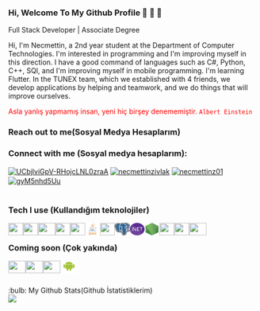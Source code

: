 ### Hi, Welcome To My Github Profile 👋 👋 👋

Full Stack Developer | 	Associate Degree

 Hi, I'm Necmettin, a 2nd year student at the Department of Computer Technologies. I'm interested in programming and I'm improving myself in this direction. I have a good command of languages such as C#, Python, C++, SQl, and I'm improving myself in mobile programming. I'm learning Flutter. In the TUNEX team, which we established with 4 friends, we develop applications by helping and teamwork, and we do things that will improve ourselves.

<font color="red">Asla yanlış yapmamış insan, yeni hiç birşey denememiştir. `Albert Einstein
`  </font>
### Reach out to me(Sosyal Medya Hesaplarım)
<h3 align="left">Connect with me (Sosyal medya hesaplarım):</h3>
<p align="left">
<a href="https://www.youtube.com/channel/UCbjlviGpV-RHojcLNL0zraA" target="blank"><img align="center" src="https://raw.githubusercontent.com/victorferraz/youtube-playlist/main/media/img/youtube.png" alt="UCbjlviGpV-RHojcLNL0zraA" height="45" width="100" /></a>
<a href="https://linkedin.com/in/necmettinzivlak" target="blank"><img align="center" src="https://raw.githubusercontent.com/rahuldkjain/github-profile-readme-generator/master/src/images/icons/Social/linked-in-alt.svg" alt="necmettinzivlak" height="30" width="40" /></a>
<a href="https://instagram.com/necmettinzivlak" target="blank"><img align="center" src="https://raw.githubusercontent.com/rahuldkjain/github-profile-readme-generator/master/src/images/icons/Social/instagram.svg" alt="necmettinz01" height="30" width="40" /></a>
<a href="https://discord.gg/gyM5nhd5Uu" target="blank"><img align="center" src="https://raw.githubusercontent.com/rahuldkjain/github-profile-readme-generator/master/src/images/icons/Social/discord.svg" alt="gyM5nhd5Uu" height="30" width="40" /></a>




[youtube]:https://www.youtube.com/channel/UCbjlviGpV-RHojcLNL0zraA
[twitter]:https://twitter.com/orgk1ll
[linkedin]:https://www.instagram.com/necmettinzivlak
[instagram]:https://www.linkedin.com/in/necmettinzivlak/

<br/>
<br/>


### Tech I use (Kullandığım teknolojiler)

<img align="left" src="https://raw.githubusercontent.com/danielcranney/readme-generator/main/public/icons/skills/csharp-colored.svg](https://1000logos.net/wp-content/uploads/2020/09/JavaScript-Logo.png" width="30" height="25">
<img align="left" src="https://raw.githubusercontent.com/danielcranney/readme-generator/main/public/icons/skills/csharp-colored.svg" width="30" height="25">
<img align="left" src="https://raw.githubusercontent.com/danielcranney/readme-generator/main/public/icons/skills/php-colored.svg" width="35" height="25">
<img align="left" src="https://raw.githubusercontent.com/danielcranney/readme-generator/main/public/icons/skills/javascript-colored.svg" width="30" height="25">
<img align="left" src="https://raw.githubusercontent.com/danielcranney/readme-generator/main/public/icons/skills/mysql-colored.svg" width="30" height="25">
<img align="left" src="https://raw.githubusercontent.com/github/explore/5b3600551e122a3277c2c5368af2ad5725ffa9a1/topics/java/java.png" width="30" height="25">
<img align="left" src="https://camo.githubusercontent.com/fbfcb9e3dc648adc93bef37c718db16c52f617ad055a26de6dc3c21865c3321d/68747470733a2f2f7777772e766563746f726c6f676f2e7a6f6e652f6c6f676f732f6769742d73636d2f6769742d73636d2d69636f6e2e737667" width="30" height="25">
<img align="left" src="https://raw.githubusercontent.com/github/explore/80688e429a7d4ef2fca1e82350fe8e3517d3494d/topics/postgresql/postgresql.png" width="30" height="25">
<img align="left" src="https://raw.githubusercontent.com/github/explore/80688e429a7d4ef2fca1e82350fe8e3517d3494d/topics/dotnet/dotnet.png" width="30" height="25">
<img align="left" src="https://raw.githubusercontent.com/github/explore/80688e429a7d4ef2fca1e82350fe8e3517d3494d/topics/nodejs/nodejs.png" width="30" height="25">
<img align="left" src="https://raw.githubusercontent.com/danielcranney/readme-generator/main/public/icons/skills/photoshop-colored.svg" width="30" height="25">
<img align="left" src="https://raw.githubusercontent.com/danielcranney/readme-generator/main/public/icons/skills/illustrator-colored.svg" width="30" height="25">
<img align="left" src="https://raw.githubusercontent.com/danielcranney/readme-generator/main/public/icons/skills/html5-colored.svg" width="35" height="25">


<br/>


### Coming soon (Çok yakında)
<img align="left" src="https://raw.githubusercontent.com/danielcranney/readme-generator/main/public/icons/skills/flutter-colored.svg" width="35" height="25">
<img align="left" src="https://raw.githubusercontent.com/danielcranney/readme-generator/main/public/icons/skills/firebase-colored.svg" width="35" height="25">
<img align="left" src="https://camo.githubusercontent.com/76ae44a94388e048be2d8f5730d221c844f291162e6c5cdd632b1623a1b859f8/68747470733a2f2f7777772e766563746f726c6f676f2e7a6f6e652f6c6f676f732f6b6f746c696e6c616e672f6b6f746c696e6c616e672d69636f6e2e737667" width="35" height="25">
<img align="left" src="https://raw.githubusercontent.com/devicons/devicon/master/icons/android/android-original-wordmark.svg" width="35" height="25">
<br/>
<br/>



<br/>



<summary> :bulb: My Github Stats(Github İstatistiklerim) </summary>

<img src = "https://github-readme-stats.vercel.app/api?username=Orgk1ll&theme=radical&show_icons=true" >

